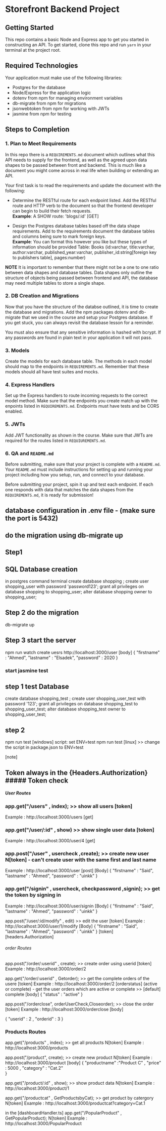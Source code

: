 # Storefront Backend Project

## Getting Started

This repo contains a basic Node and Express app to get you started in constructing an API. To get started, clone this repo and run `yarn` in your terminal at the project root.

## Required Technologies
Your application must make use of the following libraries:
- Postgres for the database
- Node/Express for the application logic
- dotenv from npm for managing environment variables
- db-migrate from npm for migrations
- jsonwebtoken from npm for working with JWTs
- jasmine from npm for testing

## Steps to Completion

### 1. Plan to Meet Requirements

In this repo there is a `REQUIREMENTS.md` document which outlines what this API needs to supply for the frontend, as well as the agreed upon data shapes to be passed between front and backend. This is much like a document you might come across in real life when building or extending an API. 

Your first task is to read the requirements and update the document with the following:
- Determine the RESTful route for each endpoint listed. Add the RESTful route and HTTP verb to the document so that the frontend developer can begin to build their fetch requests.    
**Example**: A SHOW route: 'blogs/:id' [GET] 

- Design the Postgres database tables based off the data shape requirements. Add to the requirements document the database tables and columns being sure to mark foreign keys.   
**Example**: You can format this however you like but these types of information should be provided
Table: Books (id:varchar, title:varchar, author:varchar, published_year:varchar, publisher_id:string[foreign key to publishers table], pages:number)

**NOTE** It is important to remember that there might not be a one to one ratio between data shapes and database tables. Data shapes only outline the structure of objects being passed between frontend and API, the database may need multiple tables to store a single shape. 

### 2.  DB Creation and Migrations

Now that you have the structure of the databse outlined, it is time to create the database and migrations. Add the npm packages dotenv and db-migrate that we used in the course and setup your Postgres database. If you get stuck, you can always revisit the database lesson for a reminder. 

You must also ensure that any sensitive information is hashed with bcrypt. If any passwords are found in plain text in your application it will not pass.

### 3. Models

Create the models for each database table. The methods in each model should map to the endpoints in `REQUIREMENTS.md`. Remember that these models should all have test suites and mocks.

### 4. Express Handlers

Set up the Express handlers to route incoming requests to the correct model method. Make sure that the endpoints you create match up with the enpoints listed in `REQUIREMENTS.md`. Endpoints must have tests and be CORS enabled. 

### 5. JWTs

Add JWT functionality as shown in the course. Make sure that JWTs are required for the routes listed in `REQUIUREMENTS.md`.

### 6. QA and `README.md`

Before submitting, make sure that your project is complete with a `README.md`. Your `README.md` must include instructions for setting up and running your project including how you setup, run, and connect to your database. 

Before submitting your project, spin it up and test each endpoint. If each one responds with data that matches the data shapes from the `REQUIREMENTS.md`, it is ready for submission!


## database configuration in .env file  - (make sure the port is 5432)
## do the migration using db-migrate up 

## Step1
## SQL Database creation 
in postgres command terminal 
create database shopping ;
create user shopping_user with password 'password123';
grant all privileges on database shopping to shopping_user;
alter database shopping owner to shopping_user; 

## Step 2 do the migration 
db-migrate up 



## Step 3 start the server 
npm run watch 
create uesrs 
http://localhost:3000/user
[body] 
{
"firstname" : "Ahmed",
"lastname" : "Elsadek",
"password" : 2020
}


### start jasmine test 
## step 1 test Database
create database shopping_test ;
create user shopping_user_test with password '123';
grant all privileges on database shopping_test to shopping_user_test;
alter database shopping_test owner to shopping_user_test; 

## step 2 
npm run test [windows] script: set ENV=test
npm run test [linux] >> change the script in package.json to ENV=test

[note] 
## Token always in the {Headers.Authorization} ##### Token check 

#####                 User Routes 
### app.get("/users" , index); >> show all users [token] 
Example : http://localhost:3000/users [get]

### app.get("/user/:id" , show) >> show single user data [token]
Example : http://localhost:3000/user/4 [get] 


### app.post("/user" , usercheck ,create); >> create new user N[token] - can't create user with the same first and last name 
Example : http://localhost:3000/user [post]
[Body]
{
    "firstname" : "Said",
    "lastname" : "Ahmed",
    "password" : "uinkk"
}

### app.get("/signin" , usercheck, checkpassword ,signin); >> get the token by signing in 
Example : http://localhost:3000/user/signin 
[Body]
{
    "firstname" : "Said",
    "lastname" : "Ahmed",
    "password" : "uinkk"
}


app.post("/user/:id/modify"  , edit) >> edit the user [token]
Example : http://localhost:3000/user/1/modify 
[Body]
{
    "firstname" : "Said",
    "lastname" : "Ahmed",
    "password" : "uinkk"
}
[token] [headers.Authorization]


######                 order Routes
app.post("/order/:userid" , create); >> create order using userid [token]
Example : http://localhost:3000/order/2

app.get("/order/:userid" , Getorder); >> get the complete orders of the usere [token]
Example : http://localhost:3000/order/2
[orderstatus] (active or complete) - get the user orders which are active or complete >> [default] complete 
[body]
{
    "status" : "active"
}

app.post("/orderclose", orderUserCheck,Closeorder); >> close the order [token]
Example : http://localhost:3000/orderclose
[body]

{
    "userid" : 2 ,
    "orderid" : 3
}

### Products Routes
app.get("/products" , index); >> get all products N[token]
Example : http://localhost:3000/products

app.post("/product", create); >> create new product N[token]
Example : http://localhost:3000/product
[body]
{
    "productname" :"Product C" , 
    "price" : 5000 ,
    "category" : "Cat.2"   
}


app.get("/product/:id" , show); >> show product data N[token]
Example : http://localhost:3000/product/1

app.get("/productcat" , GetProductsbyCat);  >> get product by catergory N[token]
Example : http://localhost:3000/productcat?category=Cat.1

in the [dashboardHandler.ts]
app.get("/PopularProduct" , GetPopularProduct); N[token]
Example : http://localhost:3000/PopularProduct




